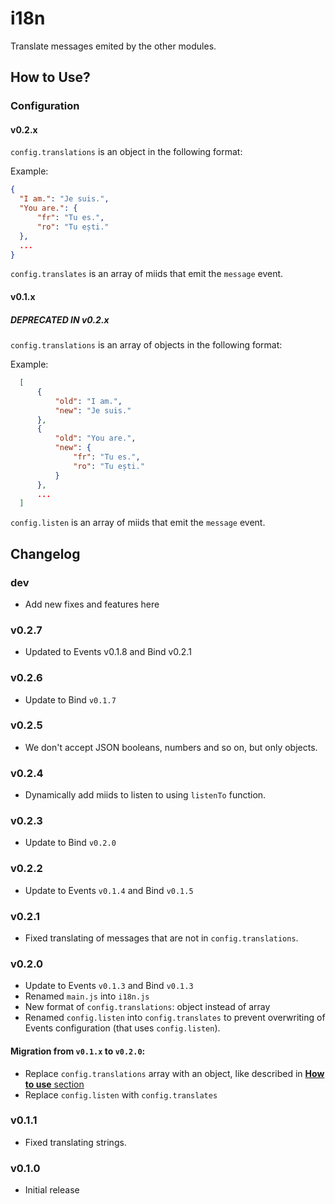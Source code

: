 i18n
====

Translate messages emited by the other modules.

## How to Use?

### Configuration

#### v0.2.x

`config.translations` is an object in the following format:

Example:

```JSON
{
  "I am.": "Je suis.",
  "You are.": {
      "fr": "Tu es.",
      "ro": "Tu ești."
  },
  ...
}
```

`config.translates` is an array of miids that emit the `message` event.

#### v0.1.x

##### DEPRECATED IN v0.2.x

`config.translations` is an array of objects in the following format:

Example:

```JSON
  [
      {
          "old": "I am.",
          "new": "Je suis."
      },
      {
          "old": "You are.",
          "new": {
              "fr": "Tu es.",
              "ro": "Tu ești."
          }
      },
      ...
  ]
```

`config.listen` is an array of miids that emit the `message` event.
## Changelog

### dev
 - Add new fixes and features here

### v0.2.7
 - Updated to Events v0.1.8 and Bind v0.2.1

### v0.2.6
 - Update to Bind `v0.1.7`

### v0.2.5
 - We don't accept JSON booleans, numbers and so on, but only objects.

### v0.2.4
 - Dynamically add miids to listen to using `listenTo` function.

### v0.2.3
 - Update to Bind `v0.2.0`

### v0.2.2
 - Update to Events `v0.1.4` and Bind `v0.1.5`

### v0.2.1
 - Fixed translating of messages that are not in `config.translations`.

### v0.2.0
 - Update to Events `v0.1.3` and Bind `v0.1.3`
 - Renamed `main.js` into `i18n.js`
 - New format of `config.translations`: object instead of array
 - Renamed `config.listen` into `config.translates` to prevent overwriting of Events configuration (that uses `config.listen`).

#### Migration from `v0.1.x` to `v0.2.0`:
 - Replace `config.translations` array with an object, like described in [**How to use** section](#v02x)
 - Replace `config.listen` with `config.translates`

### v0.1.1
 - Fixed translating strings.

### v0.1.0
 - Initial release
